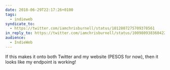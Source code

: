 ```yaml
---
date: 2018-06-29T22:17:26+0100
tags:
  - indieweb
syndicate_to:
  - https://twitter.com/iamchrisburnell/status/1012807275709378561
in_reply_to: https://twitter.com/iamchrisburnell/status/1009809383604224000
audience:
  - IndieWeb
---
```


If this makes it onto both Twitter and my website (PESOS for now), then it looks like my endpoint is working!
